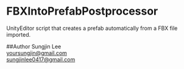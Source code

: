 # FBXIntoPrefabPostprocessor
UnityEditor script that creates a prefab automatically from a FBX file imported.

##Author
Sungjin Lee<br> 
yoursungjin@gmail.com<br> 
sungjinlee0417@gmail.com
